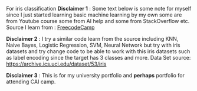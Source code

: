 For iris classification
**Disclaimer 1** : Some text below is some note for myself since I just started learning basic machine learning by my own some are from Youtube course some from AI help and some from StackOverflow etc.
Source I learn from : [FreecodeCamp](https://youtu.be/i_LwzRVP7bg?si=1P-06dqk5WAu1Hb8
)

**Disclaimer 2** : I try a similar code learn from the source including KNN, Naive Bayes, Logistic Regression, SVM, Neural Network but try with iris datasets and try change code to be able to work with this iris datasets such as label encoding since the target has 3 classes and more.
Data Set source: https://archive.ics.uci.edu/dataset/53/iris

**Disclaimer 3** : This is for my university portfolio and **perhaps** portfolio for attending CAI camp.
